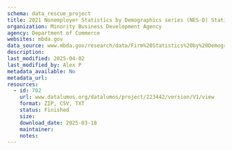 ```yaml
---
schema: data_rescue_project 
title: 2021 Nonemployer Statistics by Demographics series (NES-D) Statistics for Employer and Nonemployer Firms by Industry, Sex, Ethnicity, Race, and Veteran Status for the U.S., States, Metro Areas, and Counties
organization: Minority Business Development Agency
agency: Department of Commerce
websites: mbda.gov
data_source: www.mbda.gov/research/data/Firm%20Statistics%20by%20Demographics%20%282021%29
description: 
last_modified: 2025-04-02
last_modified_by: Alex P
metadata_available: No
metadata_url: 
resources:
  - id: 702
    url: www.datalumos.org/datalumos/project/223442/version/V1/view
    format: ZIP, CSV, TXT
    status: Finished
    size: 
    download_date: 2025-03-18
    maintainer: 
    notes: 
---
```

